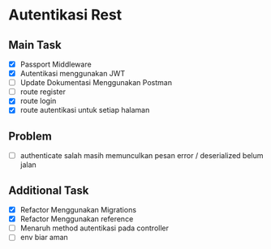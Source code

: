 # Autentikasi Rest
## Main Task
- [x] Passport Middleware
- [x] Autentikasi menggunakan JWT
- [ ] Update Dokumentasi Menggunakan Postman
- [ ] route register
- [x] route login
- [x] route autentikasi untuk setiap halaman

## Problem
- [ ] authenticate salah masih memunculkan pesan error / deserialized belum jalan

## Additional Task
- [x] Refactor Menggunakan Migrations
- [x] Refactor Menggunakan reference
- [ ] Menaruh method autentikasi pada controller
- [ ] env biar aman